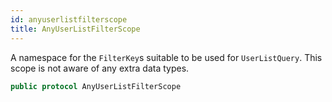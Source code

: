 ```yaml
---
id: anyuserlistfilterscope 
title: AnyUserListFilterScope
--- 
```


A namespace for the `FilterKey`s suitable to be used for `UserListQuery`. This scope is not aware of any extra data types.

``` swift
public protocol AnyUserListFilterScope 
```
